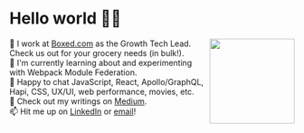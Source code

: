 # Hello world 🖖🏻 

<img src='https://media.giphy.com/media/R6xi8dXsRhIjK/giphy.gif' width='150' align='right'>

👷  I work at [Boxed.com](https://www.boxed.com) as the Growth Tech Lead. Check us out for your grocery needs (in bulk!).  
🌱  I'm currently learning about and experimenting with Webpack Module Federation.  
💬  Happy to chat JavaScript, React, Apollo/GraphQL, Hapi, CSS, UX/UI, web performance, movies, etc.  
🧠  Check out my writings on [Medium](https://suhanwijaya.medium.com/).  
📫  Hit me up on [LinkedIn](https://www.linkedin.com/in/suhanwijaya/) or [email](mailto:suhanw@gmail.com)!  


<!--
**suhanw/suhanw** is a ✨ _special_ ✨ repository because its `README.md` (this file) appears on your GitHub profile.

Here are some ideas to get you started:

- 🔭 I’m currently working on ...
- 🌱 I’m currently learning ...
- 👯 I’m looking to collaborate on ...
- 🤔 I’m looking for help with ...
- 💬 Ask me about ...
- 📫 How to reach me: ...
- 😄 Pronouns: ...
- ⚡ Fun fact: ...
-->
